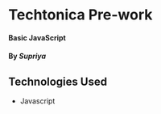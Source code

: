 # **Techtonica Pre-work**

#### Basic JavaScript

#### By _**Supriya**_

## Technologies Used
- Javascript
